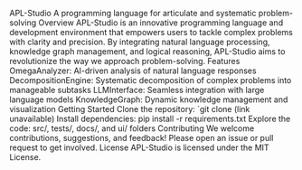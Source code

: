 APL-Studio
A programming language for articulate and systematic problem-solving
Overview
APL-Studio is an innovative programming language and development environment that empowers users to tackle complex problems with clarity and precision. By integrating natural language processing, knowledge graph management, and logical reasoning, APL-Studio aims to revolutionize the way we approach problem-solving.
Features
OmegaAnalyzer: AI-driven analysis of natural language responses
DecompositionEngine: Systematic decomposition of complex problems into manageable subtasks
LLMInterface: Seamless integration with large language models
KnowledgeGraph: Dynamic knowledge management and visualization
Getting Started
Clone the repository: `git clone (link unavailable)
Install dependencies: pip install -r requirements.txt
Explore the code: src/, tests/, docs/, and ui/ folders
Contributing
We welcome contributions, suggestions, and feedback! Please open an issue or pull request to get involved.
License
APL-Studio is licensed under the MIT License.
